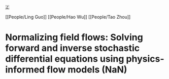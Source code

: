 [🇿](zotero://select/groups/5416120/items/FAQBPDMX)

[[People/Ling Guo]] [[People/Hao Wu]] [[People/Tao Zhou]] 
# Normalizing field flows: Solving forward and inverse stochastic differential equations using physics-informed flow models (NaN)

